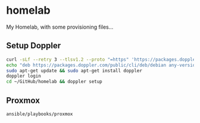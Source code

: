 # homelab

My Homelab, with some provisioning files...

## Setup Doppler

```sh
curl -sLf --retry 3 --tlsv1.2 --proto "=https" 'https://packages.doppler.com/public/cli/gpg.DE2A7741A397C129.key' | sudo apt-key add -
echo "deb https://packages.doppler.com/public/cli/deb/debian any-version main" | sudo tee /etc/apt/sources.list.d/doppler-cli.list
sudo apt-get update && sudo apt-get install doppler
doppler login
cd ~/GitHub/homelab && doppler setup
```

## Proxmox

`ansible/playbooks/proxmox`
